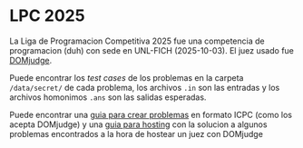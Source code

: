 # LPC 2025

La Liga de Programacion Competitiva 2025 fue una competencia de programacion (duh) con sede en UNL-FICH (2025-10-03). El juez usado fue [DOMjudge](https://www.domjudge.org/).

Puede encontrar los *test cases* de los problemas en la carpeta `/data/secret/` de cada problema, los archivos `.in` son las entradas y los archivos homonimos `.ans` son las salidas esperadas.

Puede encontrar una [guia para crear problemas](./guia-para-crear-problemas.md) en formato ICPC (como los acepta DOMjudge) y una [guia para hosting](./guia-para-hosting.md) con la solucion a algunos problemas encontrados a la hora de hostear un juez con DOMjudge